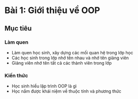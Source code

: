 # Bài 1:  Giới thiệu về OOP
## Mục tiêu
### Làm quen
- Làm quen học sinh, xây dựng các mối quan hệ trong lớp học
- Các học sinh trong lớp nhớ tên nhau và nhớ tên giảng viên
- Giảng viên nhớ tên tất cả các thành viên trong lớp

### Kiến thức
- Học sinh hiểu lập trình OOP là gì
- Học nắm được khái niệm về thuộc tính và phương thức
